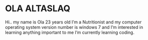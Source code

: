 
# OLA ALTASLAQ 
Hi.. my name is Ola 23 years old I’m a Nutritionist and my computer operating system version number is windows 7 and I’m interested in learning anything important to me I’m currently learning coding.

